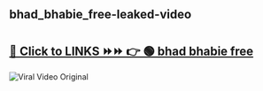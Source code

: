
 ## bhad_bhabie_free-leaked-video 

# <h2><a href="https://clipsfans.com/bhad_bhabie_free&ref=git">🔗 Click to LINKS ⏩⏩ 👉 🟢 bhad bhabie free </a></h2>

<a href="https://clipsfans.com/bhad_bhabie_free&ref=git" rel="nofollow" data-target="animated-image.originalLink"><img src="https://i.ibb.co.com/xMMVF88/686577567.gif" alt="Viral Video Original" style="max-width: 100%; display: inline-block;" data-target="animated-image.originalImage"></a>
